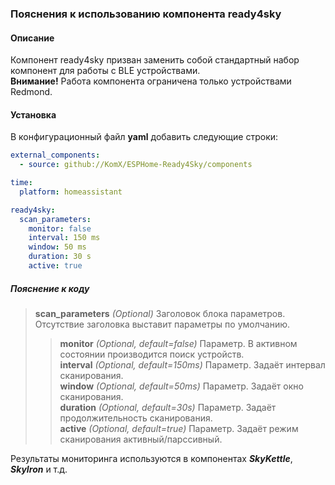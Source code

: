### Пояснения к использованию компонента ready4sky

#### Описание

Компонент ready4sky призван заменить собой стандартный набор компонент для работы с BLE устройствами.  
**Внимание!** Работа компонента ограничена только устройствами Redmond.

#### Установка

В конфигурационный файл **yaml** добавить следующие строки:

```yml
external_components:
  - source: github://KomX/ESPHome-Ready4Sky/components

time:
  platform: homeassistant 

ready4sky:
  scan_parameters:
    monitor: false
    interval: 150 ms 
    window: 50 ms
    duration: 30 s
    active: true
```

##### Пояснение к коду

>**scan_parameters** *(Optional)* Заголовок блока параметров. Отсутствие заголовка выставит параметры по умолчанию.
>>**monitor** *(Optional, default=false)* Параметр. В активном состоянии производится поиск устройств.  
>>**interval** *(Optional, default=150ms)* Параметр. Задаёт интервал сканирования.  
>>**window** *(Optional, default=50ms)* Параметр. Задаёт окно сканирования.  
>>**duration** *(Optional, default=30s)* Параметр. Задаёт продолжительность сканирования.  
>>**active** *(Optional, default=true)* Параметр. Задаёт режим сканирования активный/парссивный.  

Результаты мониторинга используются в компонентах ***SkyKettle***, ***SkyIron*** и т.д.
